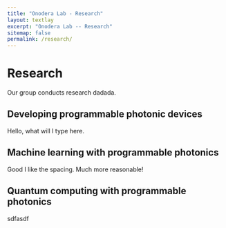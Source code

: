 ```yaml
---
title: "Onodera Lab - Research"
layout: textlay
excerpt: "Onodera Lab -- Research"
sitemap: false
permalink: /research/
---
```


# Research
Our group conducts research dadada. 

## Developing programmable photonic devices
Hello, what will I type here. 

## Machine learning with programmable photonics
Good I like the spacing. Much more reasonable!

## Quantum computing with programmable photonics
sdfasdf


